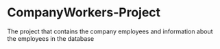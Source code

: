 # CompanyWorkers-Project
The project that contains the company employees and information about the employees in the database
